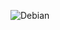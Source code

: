 ![Debian](https://img.shields.io/badge/Debian-D70A53?style=for-the-badge&logo=debian&logoColor=white)

